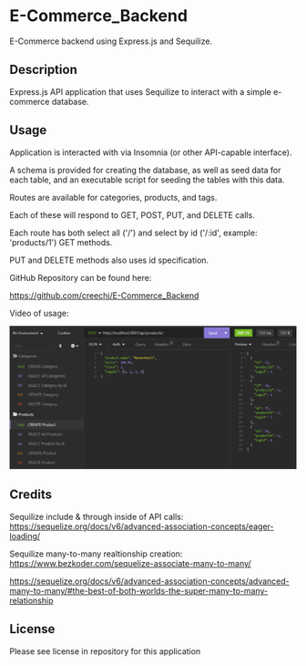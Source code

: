 # E-Commerce_Backend
E-Commerce backend using Express.js and Sequilize.

## Description  

Express.js API application that uses Sequilize to interact with a simple e-commerce database.

## Usage  

Application is interacted with via Insomnia (or other API-capable interface).

A schema is provided for creating the database, as well as seed data for each table, and an executable script for seeding the tables with this data.

Routes are available for categories, products, and tags.

Each of these will respond to GET, POST, PUT, and DELETE calls.

Each route has both select all ('/') and select by id ('/:id', example: 'products/1') GET methods.

PUT and DELETE methods also uses id specification.


GitHub Repository can be found here:

https://github.com/creechj/E-Commerce_Backend

Video of usage:  





![Screenshot of Application](./assets/E-Commerce_Database_Screenshot.png)


## Credits

Sequilize include & through inside of API calls:  
https://sequelize.org/docs/v6/advanced-association-concepts/eager-loading/


Sequilize many-to-many realtionship creation:  
https://www.bezkoder.com/sequelize-associate-many-to-many/  

https://sequelize.org/docs/v6/advanced-association-concepts/advanced-many-to-many/#the-best-of-both-worlds-the-super-many-to-many-relationship


## License

Please see license in repository for this application